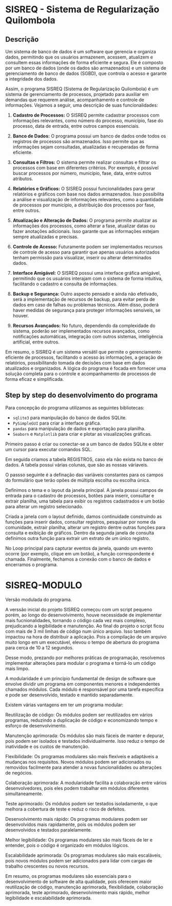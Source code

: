 # SISREQ - Sistema de Regularização Quilombola

## Descrição

<p>
  Um sistema de banco de dados é um software que gerencia e organiza dados, permitindo que os usuários armazenem, acessem, atualizem e consultem essas informações de forma eficiente e segura. Ele é composto por um banco de dados (onde os dados são armazenados) e um sistema de gerenciamento de banco de dados (SGBD), que controla o acesso e garante a integridade dos dados.

  Assim, o programa SISREQ (Sistema de Regularização Quilombola) é um sistema de gerenciamento de processos, projetado para auxiliar em demandas que requerem análise, acompanhamento e controle de informações. Vejamos a seguir, uma descrição de suas funcionalidades:

1. **Cadastro de Processos:** O SISREQ permite cadastrar processos com informações relevantes, como número do processo, município, fase do processo, data de entrada, entre outros campos essenciais.

2. **Banco de Dados:** O programa possui um banco de dados onde todos os registros de processos são armazenados. Isso permite que as informações sejam consultadas, atualizadas e recuperadas de forma eficiente.

3. **Consultas e Filtros:** O sistema permite realizar consultas e filtrar os processos com base em diferentes critérios. Por exemplo, é possível buscar processos por número, município, fase, data, entre outros atributos.

4. **Relatórios e Gráficos:** O SISREQ possui funcionalidades para gerar relatórios e gráficos com base nos dados armazenados. Isso possibilita a análise e visualização de informações relevantes, como a quantidade de processos por município, a distribuição dos processos por fase, entre outros.

5. **Atualização e Alteração de Dados:** O programa permite atualizar as informações dos processos, como alterar a fase, atualizar datas ou fazer anotações adicionais. Isso garante que as informações estejam sempre atualizadas e precisas.

6. **Controle de Acesso:** Futuramente podem ser implementados recursos de controle de acesso para garantir que apenas usuários autorizados tenham permissão para visualizar, inserir ou alterar determinados dados.

7. **Interface Amigável:** O SISREQ possui uma interface gráfica amigável, permitindo que os usuários interajam com o sistema de forma intuitiva, facilitando o cadastro e consulta de informações.

8. **Backup e Segurança:** Outro aspecto pensado e ainda não efetivado, será a implementação de recursos de backup, para evitar perda de dados em caso de falhas ou problemas técnicos. Além disso, poderá haver medidas de segurança para proteger informações sensíveis, se houver.

9. **Recursos Avançados:** No futuro, dependendo da complexidade do sistema, poderão ser implementados recursos avançados, como notificações automáticas, integração com outros sistemas, inteligência artificial, entre outros.

Em resumo, o SISREQ é um sistema versátil que permite o gerenciamento eficiente de processos, facilitando o acesso às informações, a geração de relatórios, possibilitando tomada de decisões com base em dados atualizados e organizados. A lógica do programa é focada em fornecer uma solução completa para o controle e acompanhamento de processos de forma eficaz e simplificada.
</p>

## Step by step do desenvolvimento do programa

<p>
  Para concepção do programa utilizamos as seguintes bibliotecas:

   - `sqlite3` para manipulação do banco de dados SQLite.
   - `PySimpleGUI` para criar a interface gráfica.
   - `pandas` para manipulação de dados e exportação para planilha.
   - `Seaborn` e `Matplotlib` para criar e plotar as visualizações gráficas.
</p>
  
<p>
  Primeiro passo é criar ou conectar-se a um banco de dados SQLite e obter um cursor para executar comandos SQL.
  
  Em seguida criamos a tabela REGISTROS, caso ela não exista no banco de dados. A tabela possui várias colunas, que são as nossas váriaveis.
  
  O passso seguinte é a definação das variáveis constantes para os campos do formulário que terão opões de múltipla escolha ou escolha única.

  Definimos o tema e o layout da janela principal. A janela possui campos de entrada para o cadastro de processos, botões para inserir, consultar e extrair planilha, uma tabela para exibir os registros cadastrados e um botão para alterar um registro selecionado.
 
  Criada a janela com o layout definido, damos continuidade construindo as funções para inserir dados, consultar registros, pesquisar por nome da comunidade, extrair planilha, alterar um registro dentre outras funções para consulta e exibição de gráficos. Dentro da segunda janela de consulta definimos outra função para extrair um extrato de um único registro.

  No Loop principal para capturar eventos da janela, quando um evento ocorre (por exemplo, clique em um botão), a função correspondente é chamada.
  Finalmente, fechamos a conexão com o banco de dados e encerramos o programa.
</p>

# SISREQ-MODULO
  <p>
  Versão modulada do programa.

  A verssão inicial do projeto SISREQ começou com um script pequeno porém, ao longo do desenvolvimento, houve necessidade de implementar mais fucnionalidades, tornando o código cada vez mais complexo, prejudicando a legibilidade e manutenção. Ao final do projeto o script ficou com mais de 3 mil limhas de código num único arquivo. Isso também impactou na hora de distribuir a aplicação. Pois a compilação de um arquivo muito longo em um executável, elevou o tempo de abertura do programa para cerca de 10 a 12 segundos.

  Desse modo, prezando por melhores práticas de programação, resolvemos implementar alterações para modular o programa e torná-lo um código mais limpo.

  A modularidade é um princípio fundamental de design de software que envolve dividir um programa em componentes menores e independentes chamados módulos. Cada módulo é responsável por uma tarefa específica e pode ser desenvolvido, testado e mantido separadamente.

  Existem várias vantagens em ter um programa modular:

  Reutilização de código: Os módulos podem ser reutilizados em vários programas, reduzindo a duplicação de código e economizando tempo e esforço de desenvolvimento.

  Manutenção aprimorada: Os módulos são mais fáceis de manter e depurar, pois podem ser isolados e testados individualmente. Isso reduz o tempo de inatividade e os custos de manutenção.

  Flexibilidade: Os programas modulares são mais flexíveis e adaptáveis a mudanças nos requisitos. Novos módulos podem ser adicionados ou removidos facilmente para atender a novas funcionalidades ou alterações de negócios.

  Colaboração aprimorada: A modularidade facilita a colaboração entre vários desenvolvedores, pois eles podem trabalhar em módulos diferentes simultaneamente.

  Teste aprimorado: Os módulos podem ser testados isoladamente, o que melhora a cobertura de teste e reduz o risco de defeitos.

  Desenvolvimento mais rápido: Os programas modulares podem ser desenvolvidos mais rapidamente, pois os módulos podem ser desenvolvidos e testados paralelamente.

  Melhor legibilidade: Os programas modulares são mais fáceis de ler e entender, pois o código é organizado em módulos lógicos.

  Escalabilidade aprimorada: Os programas modulares são mais escaláveis, pois novos módulos podem ser adicionados para lidar com cargas de trabalho crescentes ou novos recursos.

  Em resumo, os programas modulares são essenciais para o desenvolvimento de software de alta qualidade, pois oferecem maior reutilização de código, manutenção aprimorada, flexibilidade, colaboração aprimorada, teste aprimorado, desenvolvimento mais rápido, melhor legibilidade e escalabilidade aprimorada.
  </p>